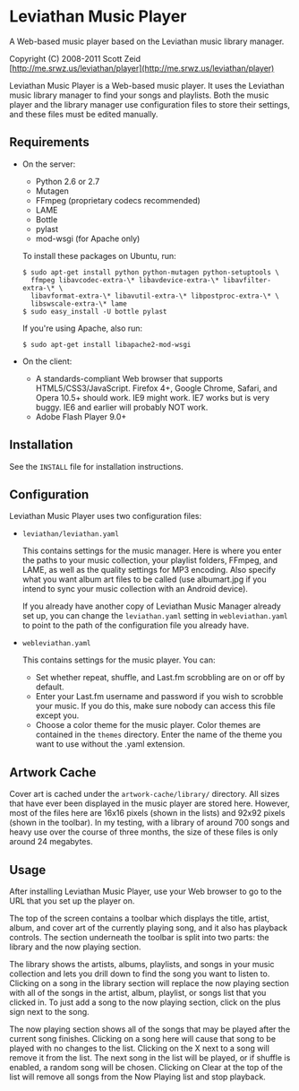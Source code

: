 Leviathan Music Player
======================

A Web-based music player based on the Leviathan music library manager.

Copyright (C) 2008-2011 Scott Zeid  
[http://me.srwz.us/leviathan/player](http://me.srwz.us/leviathan/player)

Leviathan Music Player is a Web-based music player.  It uses the Leviathan
music library manager to find your songs and playlists.  Both the music player
and the library manager use configuration files to store their settings, and
these files must be edited manually.

Requirements
------------
 *  On the server:
     * Python 2.6 or 2.7
     * Mutagen
     * FFmpeg (proprietary codecs recommended)
     * LAME
     * Bottle
     * pylast
     * mod-wsgi (for Apache only)
    
    To install these packages on Ubuntu, run:
    
        $ sudo apt-get install python python-mutagen python-setuptools \
          ffmpeg libavcodec-extra-\* libavdevice-extra-\* libavfilter-extra-\* \
          libavformat-extra-\* libavutil-extra-\* libpostproc-extra-\* \
          libswscale-extra-\* lame
        $ sudo easy_install -U bottle pylast
    
    If you're using Apache, also run:
    
        $ sudo apt-get install libapache2-mod-wsgi
    
 *  On the client:
      * A standards-compliant Web browser that supports HTML5/CSS3/JavaScript.
        Firefox 4+, Google Chrome, Safari, and Opera 10.5+ should work.  IE9
        might work.  IE7 works but is very buggy.  IE6 and earlier will
        probably NOT work.
      * Adobe Flash Player 9.0+

Installation
------------
See the `INSTALL` file for installation instructions.

Configuration
-------------
Leviathan Music Player uses two configuration files:

 * `leviathan/leviathan.yaml`
   
   This contains settings for the music manager.  Here is where you enter the
   paths to your music collection, your playlist folders, FFmpeg, and LAME,
   as well as the quality settings for MP3 encoding.  Also specify what you
   want album art files to be called (use albumart.jpg if you intend to sync
   your music collection with an Android device).
   
   If you already have another copy of Leviathan Music Manager already set up,
   you can change the `leviathan.yaml` setting in `webleviathan.yaml` to point to
   the path of the configuration file you already have.
   
 * `webleviathan.yaml`
   
   This contains settings for the music player.  You can:
   
    * Set whether repeat, shuffle, and Last.fm scrobbling are on or off by
      default.
    * Enter your Last.fm username and password if you wish to scrobble your
      music.  If you do this, make sure nobody can access this file except you.
    * Choose a color theme for the music player.  Color themes are contained
      in the `themes` directory.  Enter the name of the theme you want to use
      without the .yaml extension.

Artwork Cache
-------------
Cover art is cached under the `artwork-cache/library/` directory.  All sizes
that have ever been displayed in the music player are stored here.  However,
most of the files here are 16x16 pixels (shown in the lists) and 92x92 pixels
(shown in the toolbar).  In my testing, with a library of around 700 songs and
heavy use over the course of three months, the size of these files is only
around 24 megabytes.

Usage
-----
After installing Leviathan Music Player, use your Web browser to go to the URL
that you set up the player on.

The top of the screen contains a toolbar which displays the title, artist,
album, and cover art of the currently playing song, and it also has playback
controls.  The section underneath the toolbar is split into two parts:  the
library and the now playing section.

The library shows the artists, albums, playlists, and songs in your music
collection and lets you drill down to find the song you want to listen to.
Clicking on a song in the library section will replace the now playing section
with all of the songs in the artist, album, playlist, or songs list that you
clicked in.  To just add a song to the now playing section, click on the plus
sign next to the song.

The now playing section shows all of the songs that may be played after the
current song finishes.  Clicking on a song here will cause that song to be
played with no changes to the list.  Clicking on the X next to a song will
remove it from the list.  The next song in the list will be played, or if
shuffle is enabled, a random song will be chosen.  Clicking on Clear at the
top of the list will remove all songs from the Now Playing list and stop
playback.

